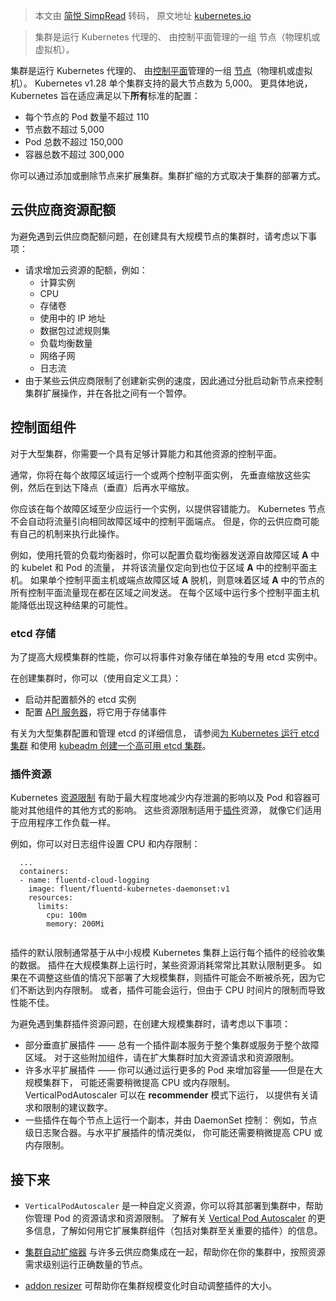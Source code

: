 > 本文由 [简悦 SimpRead](http://ksria.com/simpread/) 转码， 原文地址 [kubernetes.io](https://kubernetes.io/zh-cn/docs/setup/best-practices/cluster-large/)

> 集群是运行 Kubernetes 代理的、 由控制平面管理的一组 节点（物理机或虚拟机）。

集群是运行 Kubernetes 代理的、 由[控制平面](https://kubernetes.io/zh-cn/docs/reference/glossary/?all=true#term-control-plane)管理的一组 [节点](https://kubernetes.io/zh-cn/docs/concepts/architecture/nodes/)（物理机或虚拟机）。 Kubernetes v1.28 单个集群支持的最大节点数为 5,000。 更具体地说，Kubernetes 旨在适应满足以下**所有**标准的配置：

*   每个节点的 Pod 数量不超过 110
*   节点数不超过 5,000
*   Pod 总数不超过 150,000
*   容器总数不超过 300,000

你可以通过添加或删除节点来扩展集群。集群扩缩的方式取决于集群的部署方式。

云供应商资源配额[](#quota-issues)
-------------------------

为避免遇到云供应商配额问题，在创建具有大规模节点的集群时，请考虑以下事项：

*   请求增加云资源的配额，例如：
    *   计算实例
    *   CPU
    *   存储卷
    *   使用中的 IP 地址
    *   数据包过滤规则集
    *   负载均衡数量
    *   网络子网
    *   日志流
*   由于某些云供应商限制了创建新实例的速度，因此通过分批启动新节点来控制集群扩展操作，并在各批之间有一个暂停。

控制面组件[](#control-plane-components)
----------------------------------

对于大型集群，你需要一个具有足够计算能力和其他资源的控制平面。

通常，你将在每个故障区域运行一个或两个控制平面实例， 先垂直缩放这些实例，然后在到达下降点（垂直）后再水平缩放。

你应该在每个故障区域至少应运行一个实例，以提供容错能力。 Kubernetes 节点不会自动将流量引向相同故障区域中的控制平面端点。 但是，你的云供应商可能有自己的机制来执行此操作。

例如，使用托管的负载均衡器时，你可以配置负载均衡器发送源自故障区域 **A** 中的 kubelet 和 Pod 的流量， 并将该流量仅定向到也位于区域 **A** 中的控制平面主机。 如果单个控制平面主机或端点故障区域 **A** 脱机，则意味着区域 **A** 中的节点的所有控制平面流量现在都在区域之间发送。 在每个区域中运行多个控制平面主机能降低出现这种结果的可能性。

### etcd 存储[](#etcd-storage)

为了提高大规模集群的性能，你可以将事件对象存储在单独的专用 etcd 实例中。

在创建集群时，你可以（使用自定义工具）：

*   启动并配置额外的 etcd 实例
*   配置 [API 服务器](https://kubernetes.io/zh-cn/docs/concepts/overview/components/#kube-apiserver)，将它用于存储事件

有关为大型集群配置和管理 etcd 的详细信息， 请参阅[为 Kubernetes 运行 etcd 集群](https://kubernetes.io/zh-cn/docs/tasks/administer-cluster/configure-upgrade-etcd/) 和使用 [kubeadm 创建一个高可用 etcd 集群](https://kubernetes.io/zh-cn/docs/setup/production-environment/tools/kubeadm/setup-ha-etcd-with-kubeadm/)。

### 插件资源[](#addon-resources)

Kubernetes [资源限制](https://kubernetes.io/zh-cn/docs/concepts/configuration/manage-resources-containers/) 有助于最大程度地减少内存泄漏的影响以及 Pod 和容器可能对其他组件的其他方式的影响。 这些资源限制适用于[插件](https://kubernetes.io/zh-cn/docs/concepts/cluster-administration/addons/)资源， 就像它们适用于应用程序工作负载一样。

例如，你可以对日志组件设置 CPU 和内存限制：

```
  ...
  containers:
  - name: fluentd-cloud-logging
    image: fluent/fluentd-kubernetes-daemonset:v1
    resources:
      limits:
        cpu: 100m
        memory: 200Mi


```

插件的默认限制通常基于从中小规模 Kubernetes 集群上运行每个插件的经验收集的数据。 插件在大规模集群上运行时，某些资源消耗常常比其默认限制更多。 如果在不调整这些值的情况下部署了大规模集群，则插件可能会不断被杀死，因为它们不断达到内存限制。 或者，插件可能会运行，但由于 CPU 时间片的限制而导致性能不佳。

为避免遇到集群插件资源问题，在创建大规模集群时，请考虑以下事项：

*   部分垂直扩展插件 —— 总有一个插件副本服务于整个集群或服务于整个故障区域。 对于这些附加组件，请在扩大集群时加大资源请求和资源限制。
*   许多水平扩展插件 —— 你可以通过运行更多的 Pod 来增加容量——但是在大规模集群下， 可能还需要稍微提高 CPU 或内存限制。 VerticalPodAutoscaler 可以在 **recommender** 模式下运行， 以提供有关请求和限制的建议数字。
*   一些插件在每个节点上运行一个副本，并由 DaemonSet 控制： 例如，节点级日志聚合器。与水平扩展插件的情况类似， 你可能还需要稍微提高 CPU 或内存限制。

接下来[](#接下来)
-----------

*   `VerticalPodAutoscaler` 是一种自定义资源，你可以将其部署到集群中，帮助你管理 Pod 的资源请求和资源限制。 了解有关 [Vertical Pod Autoscaler](https://github.com/kubernetes/autoscaler/tree/master/vertical-pod-autoscaler#readme) 的更多信息，了解如何用它扩展集群组件（包括对集群至关重要的插件）的信息。
    
*   [集群自动扩缩器](https://github.com/kubernetes/autoscaler/tree/master/cluster-autoscaler#readme) 与许多云供应商集成在一起，帮助你在你的集群中，按照资源需求级别运行正确数量的节点。
    

*   [addon resizer](https://github.com/kubernetes/autoscaler/tree/master/addon-resizer#readme) 可帮助你在集群规模变化时自动调整插件的大小。